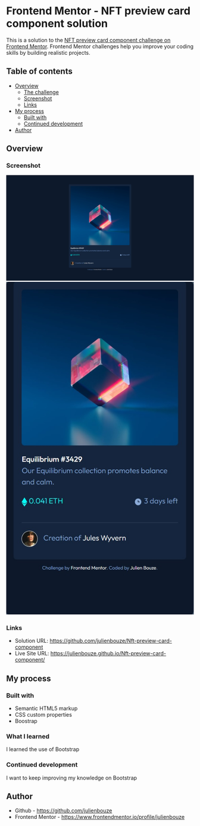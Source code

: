 # Frontend Mentor - NFT preview card component solution

This is a solution to the [NFT preview card component challenge on Frontend Mentor](https://www.frontendmentor.io/challenges/nft-preview-card-component-SbdUL_w0U). Frontend Mentor challenges help you improve your coding skills by building realistic projects.

## Table of contents

- [Overview](#overview)
    - [The challenge](#the-challenge)
    - [Screenshot](#screenshot)
    - [Links](#links)
- [My process](#my-process)
    - [Built with](#built-with)
    - [Continued development](#continued-development)
- [Author](#author)

## Overview

### Screenshot

![](./screenshots/npcc1.png)
![](./screenshots/npcc2.jpg)



### Links

- Solution URL: https://github.com/julienbouze/Nft-preview-card-component
- Live Site URL: https://julienbouze.github.io/Nft-preview-card-component/

## My process

### Built with

- Semantic HTML5 markup
- CSS custom properties
- Boostrap

### What I learned

I learned the use of Bootstrap

### Continued development

I want to keep improving my knowledge on Bootstrap

## Author

- Github - https://github.com/julienbouze
- Frontend Mentor - https://www.frontendmentor.io/profile/julienbouze